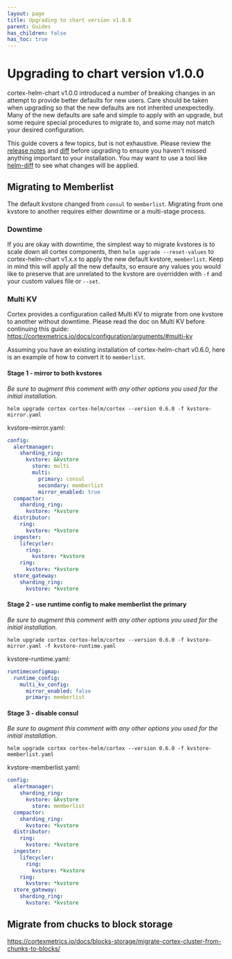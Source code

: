 ```yaml
---
layout: page
title: Upgrading to chart version v1.0.0
parent: Guides
has_children: false
has_toc: true
---
```

# Upgrading to chart version v1.0.0

cortex-helm-chart v1.0.0 introduced a number of breaking changes in an attempt to provide better defaults for new users. Care should be taken when upgrading so that the new defaults are not inherited unexpectedly. Many of the new defaults are safe and simple to apply with an upgrade, but some require special procedures to migrate to, and some may not match your desired configuration.

This guide covers a few topics, but is not exhaustive. Please review the [release notes](https://github.com/cortexproject/cortex-helm-chart/releases/tag/v1.0.0) and [diff](https://github.com/cortexproject/cortex-helm-chart/compare/v0.6.0...v1.0.0) before upgrading to ensure you haven't missed anything important to your installation. You may want to use a tool like [helm-diff](https://github.com/databus23/helm-diff) to see what changes will be applied.

## Migrating to Memberlist

The default kvstore changed from `consul` to `memberlist`. Migrating from one kvstore to another requires either downtime or a multi-stage process.

### Downtime

If you are okay with downtime, the simplest way to migrate kvstores is to scale down all cortex components, then `helm upgrade --reset-values` to cortex-helm-chart v1.x.x to apply the new default kvstore, `memberlist`. Keep in mind this will apply all the new defaults, so ensure any values you would like to preserve that are unrelated to the kvstore are overridden with `-f` and your custom values file or `--set`.

### Multi KV

Cortex provides a configuration called Multi KV to migrate from one kvstore to another without downtime. Please read the doc on Multi KV before continuing this guide: https://cortexmetrics.io/docs/configuration/arguments/#multi-kv

Assuming you have an existing installation of cortex-helm-chart v0.6.0, here is an example of how to convert it to `memberlist`.
#### Stage 1 - mirror to both kvstores

_Be sure to augment this comment with any other options you used for the initial installation._
```
helm upgrade cortex cortex-helm/cortex --version 0.6.0 -f kvstore-mirror.yaml
```

kvstore-mirror.yaml:
```yaml
config:
  alertmanager:
    sharding_ring:
      kvstore: &kvstore
        store: multi
        multi:
          primary: consul
          secondary: memberlist
          mirror_enabled: true
  compactor:
    sharding_ring:
      kvstore: *kvstore
  distributor:
    ring:
      kvstore: *kvstore
  ingester:
    lifecycler:
      ring:
        kvstore: *kvstore
    ring:
      kvstore: *kvstore
  store_gateway:
    sharding_ring:
      kvstore: *kvstore
```

#### Stage 2 - use runtime config to make memberlist the primary

_Be sure to augment this comment with any other options you used for the initial installation._
```
helm upgrade cortex cortex-helm/cortex --version 0.6.0 -f kvstore-mirror.yaml -f kvstore-runtime.yaml
```

kvstore-runtime.yaml:
```yaml
runtimeconfigmap:
  runtime_config:
    multi_kv_config:
      mirror_enabled: false
      primary: memberlist
```

#### Stage 3 - disable consul

_Be sure to augment this comment with any other options you used for the initial installation._
```
helm upgrade cortex cortex-helm/cortex --version 0.6.0 -f kvstore-memberlist.yaml
```

kvstore-memberlist.yaml:
```yaml
config:
  alertmanager:
    sharding_ring:
      kvstore: &kvstore
        store: memberlist
  compactor:
    sharding_ring:
      kvstore: *kvstore
  distributor:
    ring:
      kvstore: *kvstore
  ingester:
    lifecycler:
      ring:
        kvstore: *kvstore
    ring:
      kvstore: *kvstore
  store_gateway:
    sharding_ring:
      kvstore: *kvstore
```

## Migrate from chucks to block storage

https://cortexmetrics.io/docs/blocks-storage/migrate-cortex-cluster-from-chunks-to-blocks/
